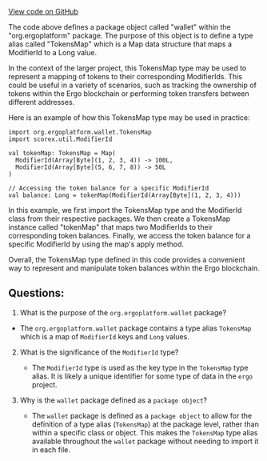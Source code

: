 [View code on GitHub](https://github.com/ergoplatform/ergo/ergo-wallet/src/main/scala/org/ergoplatform/wallet/package.scala)

The code above defines a package object called "wallet" within the "org.ergoplatform" package. The purpose of this object is to define a type alias called "TokensMap" which is a Map data structure that maps a ModifierId to a Long value. 

In the context of the larger project, this TokensMap type may be used to represent a mapping of tokens to their corresponding ModifierIds. This could be useful in a variety of scenarios, such as tracking the ownership of tokens within the Ergo blockchain or performing token transfers between different addresses. 

Here is an example of how this TokensMap type may be used in practice:

```
import org.ergoplatform.wallet.TokensMap
import scorex.util.ModifierId

val tokenMap: TokensMap = Map(
  ModifierId(Array[Byte](1, 2, 3, 4)) -> 100L,
  ModifierId(Array[Byte](5, 6, 7, 8)) -> 50L
)

// Accessing the token balance for a specific ModifierId
val balance: Long = tokenMap(ModifierId(Array[Byte](1, 2, 3, 4)))
``` 

In this example, we first import the TokensMap type and the ModifierId class from their respective packages. We then create a TokensMap instance called "tokenMap" that maps two ModifierIds to their corresponding token balances. Finally, we access the token balance for a specific ModifierId by using the map's apply method. 

Overall, the TokensMap type defined in this code provides a convenient way to represent and manipulate token balances within the Ergo blockchain.
## Questions: 
 1. What is the purpose of the `org.ergoplatform.wallet` package?
   - The `org.ergoplatform.wallet` package contains a type alias `TokensMap` which is a map of `ModifierId` keys and `Long` values.

2. What is the significance of the `ModifierId` type?
   - The `ModifierId` type is used as the key type in the `TokensMap` type alias. It is likely a unique identifier for some type of data in the `ergo` project.

3. Why is the `wallet` package defined as a `package object`?
   - The `wallet` package is defined as a `package object` to allow for the definition of a type alias (`TokensMap`) at the package level, rather than within a specific class or object. This makes the `TokensMap` type alias available throughout the `wallet` package without needing to import it in each file.